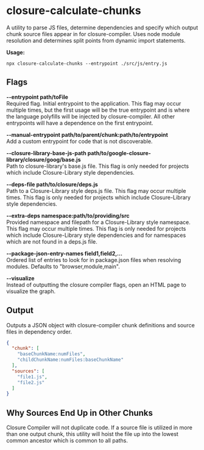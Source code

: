 # closure-calculate-chunks

A utility to parse JS files, determine dependencies and specify which output chunk source files
appear in for closure-compiler. Uses node module resolution and determines
split points from dynamic import statements.

**Usage:**
```
npx closure-calculate-chunks --entrypoint ./src/js/entry.js
```

## Flags

**--entrypoint path/toFile**  
Required flag. Initial entrypoint to the application. This flag may occur multiple times,
but the first usage will be the true entrypoint and is where the language polyfills will be
injected by closure-compiler. All other entrypoints will have a dependence on the first
entrypoint.

**--manual-entrypoint path/to/parent/chunk:path/to/entrypoint**  
Add a custom entrypoint for code that is not discoverable.

**--closure-library-base-js-path path/to/google-closure-library/closure/goog/base.js**  
Path to closure-library's base.js file. This flag is only needed for projects which include
Closure-Library style dependencies.

**--deps-file path/to/closure/deps.js**  
Path to a Closure-Library style deps.js file. This flag may occur multiple times. This flag is only
needed for projects which include Closure-Library style dependencies.

**--extra-deps namespace:path/to/providing/src**  
Provided namespace and filepath for a Closure-Library style namespace.
This flag may occur multiple times. This flag is only needed for projects which include
Closure-Library style dependencies and for namespaces which are not found in a deps.js file.
 
**--package-json-entry-names field1,field2,...**  
Ordered list of entries to look for in package.json files when resolving modules. Defaults to
"browser,module,main".
 
**--visualize**  
Instead of outputting the closure compiler flags, open an HTML page to visualize the graph.

## Output
Outputs a JSON object with closure-compiler chunk definitions and source files in dependency order.

```json
{
  "chunk": [
    "baseChunkName:numFiles",
    "childChunkName:numFiles:baseChunkName"
  ],
  "sources": [
    "file1.js",
    "file2.js"
  ]
}
```

## Why Sources End Up in Other Chunks

Closure Compiler will not duplicate code. If a source file is utilized in more than one output
chunk, this utility will hoist the file up into the lowest common ancestor which is common to
all paths.
